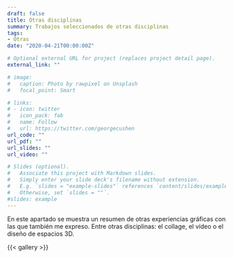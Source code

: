```yaml
---
draft: false
title: Otras disciplinas
summary: Trabajos seleccionados de otras disciplinas
tags:
- Otras
date: "2020-04-21T00:00:00Z"

# Optional external URL for project (replaces project detail page).
external_link: ""

# image:
#   caption: Photo by rawpixel on Unsplash
#   focal_point: Smart

# links:
# - icon: twitter
#   icon_pack: fab
#   name: Follow
#   url: https://twitter.com/georgecushen
url_code: ""
url_pdf: ""
url_slides: ""
url_video: ""

# Slides (optional).
#   Associate this project with Markdown slides.
#   Simply enter your slide deck's filename without extension.
#   E.g. `slides = "example-slides"` references `content/slides/example-slides.md`.
#   Otherwise, set `slides = ""`.
#slides: example
---
```

En este apartado se muestra un resumen de otras experiencias gráficas con las que también me expreso. Entre otras disciplinas: el collage, el vídeo o el diseño de espacios 3D.

{{< gallery >}}
